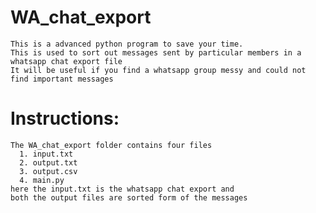 # WA_chat_export
    This is a advanced python program to save your time. 
    This is used to sort out messages sent by particular members in a whatsapp chat export file
    It will be useful if you find a whatsapp group messy and could not find important messages

Instructions:
=============
    The WA_chat_export folder contains four files 
      1. input.txt
      2. output.txt
      3. output.csv
      4. main.py
    here the input.txt is the whatsapp chat export and 
    both the output files are sorted form of the messages
